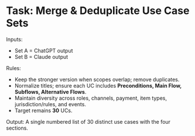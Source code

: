 # Task: Merge & Deduplicate Use Case Sets

Inputs:
- Set A = ChatGPT output
- Set B = Claude output

Rules:
- Keep the stronger version when scopes overlap; remove duplicates.
- Normalize titles; ensure each UC includes **Preconditions, Main Flow, Subflows, Alternative Flows**.
- Maintain diversity across roles, channels, payment, item types, jurisdiction/rules, and events.
- Target remains **30** UCs.

Output:
A single numbered list of 30 distinct use cases with the four sections.